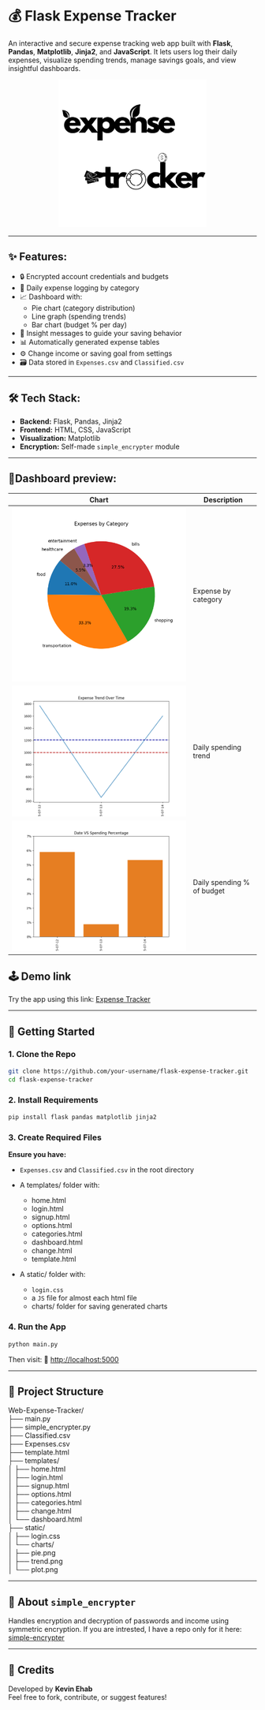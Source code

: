 # 💰 Flask Expense Tracker

An interactive and secure expense tracking web app built with **Flask**, **Pandas**, **Matplotlib**, **Jinja2**, and **JavaScript**. It lets users log their daily expenses, visualize spending trends, manage savings goals, and view insightful dashboards.
<p align="center">
  <img src="static/logo.png" alt="Description" width="300"/>
</p>

---

## ✨ Features:

- 🔒 Encrypted account credentials and budgets
- 🧾 Daily expense logging by category
- 📈 Dashboard with:
  - Pie chart (category distribution)
  - Line graph (spending trends)
  - Bar chart (budget % per day)
- 💬 Insight messages to guide your saving behavior
- 📊 Automatically generated expense tables
- ⚙️ Change income or saving goal from settings
- 🗃 Data stored in `Expenses.csv` and `Classified.csv`

---

## 🛠 Tech Stack:

- **Backend:** Flask, Pandas, Jinja2
- **Frontend:** HTML, CSS, JavaScript
- **Visualization:** Matplotlib
- **Encryption:** Self-made `simple_encrypter` module

---

## 📸Dashboard preview:

| Chart                                  | Description                |
| -------------------------------------- | -------------------------- |
| ![Pie Chart](static/charts/pie.png)    | Expense by category        |
| ![Trend Line](static/charts/trend.png) | Daily spending trend       |
| ![Bar Chart](static/charts/plot.png)   | Daily spending % of budget |


## 🕹 Demo link
Try the app using this link: [Expense Tracker](https://web-expense-tracker-production.up.railway.app/)

---

## 🚀 Getting Started

### 1. Clone the Repo

```bash
git clone https://github.com/your-username/flask-expense-tracker.git
cd flask-expense-tracker
```
### 2. Install Requirements
```bash
pip install flask pandas matplotlib jinja2
```
### 3. Create Required Files
<strong>Ensure you have:</strong><br>

- `Expenses.csv` and `Classified.csv` in the root directory

- A templates/ folder with:

  - home.html
  - login.html
  - signup.html
  - options.html
  - categories.html
  - dashboard.html
  - change.html
  - template.html

- A static/ folder with:
  - `login.css`
  - a `JS` file for almost each html file
  - charts/ folder for saving generated charts
### 4. Run the App
```bash
python main.py
```
Then visit:
📍 <a href='http://localhost:5000'>http://localhost:5000</a>

---

## 📂 Project Structure

Web-Expense-Tracker/<br>
├── main.py<br>
├── simple_encrypter.py<br>
├── Classified.csv<br>
├── Expenses.csv<br>
├── template.html<br>
├── templates/<br>
│ ├── home.html<br>
│ ├── login.html<br>
│ ├── signup.html<br>
│ ├── options.html<br>
│ ├── categories.html<br>
│ ├── change.html<br>
│ └── dashboard.html<br>
├── static/<br>
│ ├── login.css<br>
│ └── charts/<br>
│ ├── pie.png<br>
│ ├── trend.png<br>
│ └── plot.png

---

## 🔐 About `simple_encrypter`
Handles encryption and decryption of passwords and income using symmetric encryption.
If you are intrested, I have a repo only for it here: 
<a href='https://github.com/kevin-ehab/simple-encrypter'>simple-encrypter</a>

---

## 🙌 Credits
Developed by <strong>Kevin Ehab</strong><br>
Feel free to fork, contribute, or suggest features!
